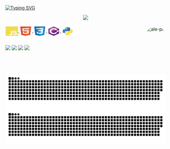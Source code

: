 <a href="https://git.io/typing-svg"><img src="https://readme-typing-svg.herokuapp.com?font=Silkscreen&size=30&pause=1000&color=f2f0f0&center=true&vCenter=true&width=1000&height=100&lines=Hi+there!;I'm+Alexandre+Ferreira%2C+22%2C+coder+from+Brazil!;Call+me+Ale!" alt="Typing SVG" /></a>
<div align="center">

  <a href="https://github.com/def-ale">
  <img height="180em" src="https://github-readme-stats.vercel.app/api?username=def-ale&show_icons=true&theme=dracula&title_color=7832ba&custom_title=Some+Stats+=]&include_all_commits=true&count_private=true"/>


  <!-- <img height="180em" src="https://github-readme-stats.vercel.app/api/top-langs/?username=def-ale&title_color=7832ba&layout=compact&langs_count=7&theme=dracula"/>
  -->


</div>
<div style="display: inline_block"><br>
  <img align="center" alt="ale-Js" height="30" width="40" src="https://raw.githubusercontent.com/devicons/devicon/master/icons/javascript/javascript-plain.svg">
  <!--img align="center" alt="ale-Ts" height="30" width="40" src="https://raw.githubusercontent.com/devicons/devicon/master/icons/typescript/typescript-plain.svg"-->
  <!--img align="center" alt="ale-React" height="30" width="40" src="https://raw.githubusercontent.com/devicons/devicon/master/icons/react/react-original.svg"-->
  <img align="center" alt="ale-HTML" height="30" width="40" src="https://raw.githubusercontent.com/devicons/devicon/master/icons/html5/html5-original.svg">
  <img align="center" alt="ale-CSS" height="30" width="40" src="https://raw.githubusercontent.com/devicons/devicon/master/icons/css3/css3-original.svg">
  <img align="center" alt="ale-CSS" height="30" width="40" src="https://raw.githubusercontent.com/devicons/devicon/master/icons/csharp/csharp-original.svg">
  <img align="center" alt="ale-Python" height="30" width="40" src="https://raw.githubusercontent.com/devicons/devicon/master/icons/python/python-original.svg">
  <!--img align="center" alt="ale-Csharp" height="30" width="40" src="https://raw.githubusercontent.com/devicons/devicon/master/icons/csharp/csharp-original.svg"-->
  <img align="right" alt="ale-pic" height="150" style="border-radius:50px;" src="https://cdn.discordapp.com/attachments/1010446277068197971/1010451481499025428/aweae.png">
</div>
  
  ##
 
<div> 
  <!--<!a href="https://www.youtube.com/channel/UC_-uuuZbY0AAt9CViNzvc-Q" target="_blank"><img src="https://img.shields.io/badge/YouTube-FF0000?style=for-the-badge&logo=youtube&logoColor=white" target="_blank"></a> -->
  <a href="https://www.instagram.com/alxnd_" target="_blank"><img src="https://img.shields.io/badge/-Instagram-%23E4405F?style=for-the-badge&logo=instagram&logoColor=white" target="_blank"></a>
 <a href="https://discord.gg/Ydj3yz8qFb" target="_blank"><img src="https://img.shields.io/badge/Discord-7289DA?style=for-the-badge&logo=discord&logoColor=white" target="_blank"></a> 
  <a href = "mailto:alexandrefbertolin@gmail.com"><img src="https://img.shields.io/badge/-Gmail-%23333?style=for-the-badge&logo=gmail&logoColor=white" target="_blank"></a>
  <a href="https://www.linkedin.com/in/-45875016a" target="_blank"><img src="https://img.shields.io/badge/-LinkedIn-%230077B5?style=for-the-badge&logo=linkedin&logoColor=white" target="_blank"></a> 
 

![github contribution grid snake animation](https://raw.githubusercontent.com/def-ale/def-ale/output/github-contribution-grid-snake-dark.svg#gh-dark-mode-only)![github contribution grid snake animation](https://raw.githubusercontent.com/def-ale/def-ale/output/github-contribution-grid-snake.svg#gh-light-mode-only)

</div>
